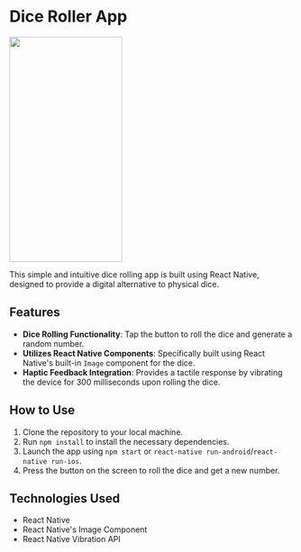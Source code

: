 # Dice Roller App

<image src="https://github.com/qur786/react-native-dice/assets/79472606/a1027c58-c38d-4310-84f1-a1aa3c72663d" height=400 width=200 />

This simple and intuitive dice rolling app is built using React Native, designed to provide a digital alternative to physical dice.

## Features

- **Dice Rolling Functionality**: Tap the button to roll the dice and generate a random number.
- **Utilizes React Native Components**: Specifically built using React Native's built-in `Image` component for the dice.
- **Haptic Feedback Integration**: Provides a tactile response by vibrating the device for 300 milliseconds upon rolling the dice.

## How to Use

1. Clone the repository to your local machine.
2. Run `npm install` to install the necessary dependencies.
3. Launch the app using `npm start` or `react-native run-android`/`react-native run-ios`.
4. Press the button on the screen to roll the dice and get a new number.

## Technologies Used

- React Native
- React Native's Image Component
- React Native Vibration API
